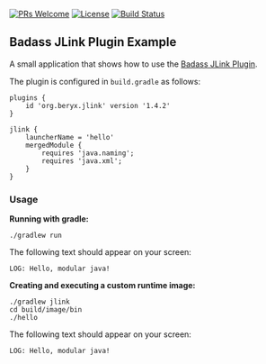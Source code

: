 [![PRs Welcome](https://img.shields.io/badge/PRs-welcome-brightgreen.svg?style=flat-square)](http://makeapullrequest.com)
[![License](https://img.shields.io/badge/License-Apache%202.0-blue.svg)](https://github.com/beryx-gist/badass-jlink-example/blob/master/LICENSE)
[![Build Status](https://img.shields.io/travis/beryx-gist/badass-jlink-example/master.svg?label=Build)](https://travis-ci.org/beryx-gist/badass-jlink-example)

## Badass JLink Plugin Example ##

A small application that shows how to use the [Badass JLink Plugin](https://github.com/beryx/badass-jlink-plugin/).

The plugin is configured in `build.gradle` as follows:

```
plugins {
    id 'org.beryx.jlink' version '1.4.2'
}

jlink {
    launcherName = 'hello'
    mergedModule {
        requires 'java.naming';
        requires 'java.xml';
    }
}
```

### Usage
**Running with gradle:**
```
./gradlew run
```

The following text should appear on your screen:
```
LOG: Hello, modular java!
```


**Creating and executing a custom runtime image:**
```
./gradlew jlink
cd build/image/bin
./hello
```

The following text should appear on your screen:
```
LOG: Hello, modular java!
```
